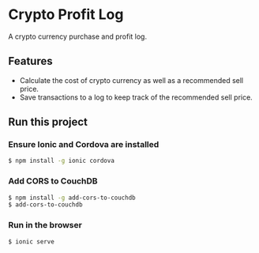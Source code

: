 # Crypto Profit Log
A crypto currency purchase and profit log.

## Features
- Calculate the cost of crypto currency as well as a recommended sell price.
- Save transactions to a log to keep track of the recommended sell price.

## Run this project

### Ensure Ionic and Cordova are installed
```bash
$ npm install -g ionic cordova
```

### Add CORS to CouchDB
```bash
$ npm install -g add-cors-to-couchdb
$ add-cors-to-couchdb
```

### Run in the browser
```bash
$ ionic serve
```
